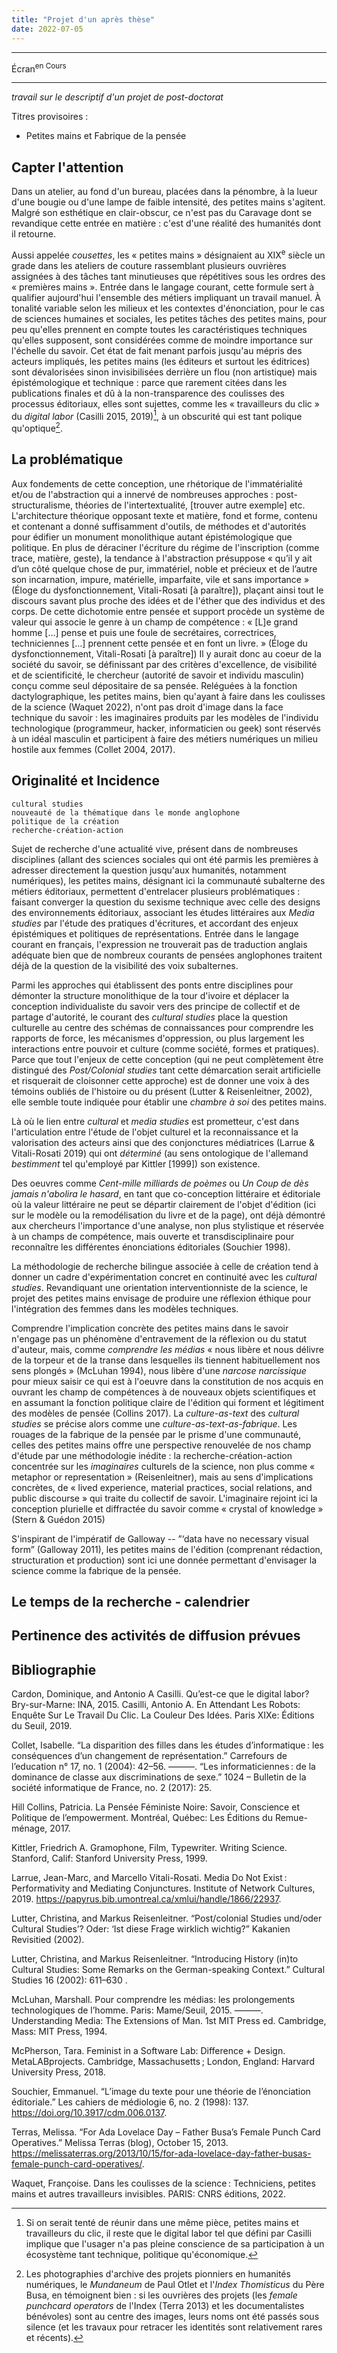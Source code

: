 ```yaml
---
title: "Projet d'un après thèse"
date: 2022-07-05
---
```


---

Écran<sup>en Cours</sup>


----

*travail sur le descriptif d'un projet de post-doctorat*

Titres provisoires : 

- Petites mains et Fabrique de la pensée

## Capter l'attention

Dans un atelier, au fond d'un bureau, placées dans la pénombre, à la lueur d'une bougie ou d'une lampe de faible intensité, des petites mains s'agitent. Malgré son esthétique en clair-obscur, ce n'est pas du Caravage dont se revandique cette entrée en matière : c'est d'une réalité des humanités dont il retourne. 

Aussi appelée *cousettes*, les « petites mains » désignaient au XIX<sup>e</sup> siècle un grade dans les ateliers de couture rassemblant plusieurs ouvrières assignées à des tâches tant minutieuses que répétitives sous les ordres des « premières mains ». Entrée dans le langage courant, cette formule sert à qualifier aujourd'hui l'ensemble des métiers impliquant un travail manuel. À tonalité variable selon les milieux et les contextes d'énonciation, pour le cas de sciences humaines et sociales, les petites tâches des petites mains, pour peu qu'elles prennent en compte toutes les caractéristiques techniques qu'elles supposent, sont considérées comme de moindre importance sur l'échelle du savoir. Cet état de fait menant parfois jusqu'au mépris des acteurs impliqués, les petites mains (les éditeurs et surtout les éditrices) sont dévalorisées sinon invisibilisées derrière un flou (non artistique) mais épistémologique et technique : parce que rarement citées dans les publications finales et dû à la non-transparence des coulisses des processus éditoriaux, elles sont sujettes, comme les « travailleurs du clic » du *digital labor* (Casilli 2015, 2019)[^1], à un obscurité qui est tant polique qu'optique[^2]. 

[^1]: Si on serait tenté de réunir dans une même pièce, petites mains et travailleurs du clic, il reste que le digital labor tel que défini par Casilli implique que l'usager n'a pas pleine conscience de sa participation à un écosystème tant technique, politique qu'économique.

[^2]: Les photographies d'archive des projets pionniers en humanités numériques, le *Mundaneum* de Paul Otlet et l'*Index Thomisticus* du Père Busa, en témoignent bien : si les ouvrières des projets (les *female punchcard operators* de l'Index (Terra 2013) et les documentalistes bénévoles) sont au centre des images, leurs noms ont été passés sous silence (et les travaux pour retracer les identités sont relativement rares et récents).

## La problématique 

Aux fondements de cette conception, une rhétorique de l'immatérialité et/ou de l'abstraction qui a innervé de nombreuses approches : post-structuralisme, théories de l'intertextualité, [trouver autre exemple] etc. L'architecture théorique opposant texte et matière, fond et forme, contenu et contenant a donné suffisamment d'outils, de méthodes et d'autorités pour édifier un monument monolithique autant épistémologique que politique. En plus de déraciner l'écriture du régime de l'inscription (comme trace, matière, geste), la tendance à l'abstraction présuppose « qu’il y ait d’un côté quelque chose de pur, immatériel, noble et précieux et de l’autre son incarnation, impure, matérielle, imparfaite, vile et sans importance » (Éloge du dysfonctionnement, Vitali-Rosati [à paraître]), plaçant ainsi tout le discours savant plus proche des idées et de l'éther que des individus et des corps. De cette dichotomie entre pensée et support procède un système de valeur qui associe le genre à un champ de compétence : « [L]e grand homme […] pense et puis une foule de secrétaires, correctrices, techniciennes […] prennent cette pensée et en font un livre. » (Éloge du dysfonctionnement, Vitali-Rosati [à paraître]) Il y aurait donc au coeur de la société du savoir, se définissant par des critères d'excellence, de visibilité et de scientificité, le chercheur (autorité de savoir et individu masculin) conçu comme seul dépositaire de sa pensée. Reléguées à la fonction dactylographique, les petites mains, bien qu'ayant à faire dans les coulisses de la science (Waquet 2022), n'ont pas droit d'image dans la face technique du savoir : les imaginaires produits par les modèles de l'individu technologique (programmeur, hacker, informaticien ou geek) sont réservés à un idéal masculin et participent à faire des métiers numériques un milieu hostile aux femmes (Collet 2004, 2017). 

## Originalité et Incidence

    cultural studies
    nouveauté de la thématique dans le monde anglophone
    politique de la création
    recherche-création-action

Sujet de recherche d'une actualité vive, présent dans de nombreuses disciplines (allant des sciences sociales qui ont été parmis les premières à adresser directement la question jusqu'aux humanités, notamment numériques), les petites mains, désignant ici la communauté subalterne des métiers éditoriaux, permettent d'entrelacer plusieurs problématiques : faisant converger la question du sexisme technique avec celle des designs des environnements éditoriaux, associant les études littéraires aux *Media studies* par l'étude des pratiques d'écritures, et accordant des enjeux épistémiques et politiques de représentations. Entrée dans le langage courant en français, l'expression ne trouverait pas de traduction anglais adéquate bien que de nombreux courants de pensées anglophones traitent déjà de la question de la visibilité des voix subalternes.

Parmi les approches qui établissent des ponts entre disciplines pour démonter la structure monolithique de la tour d'ivoire et déplacer la conception individualiste du savoir vers des principe de collectif et de partage d'autorité, le courant des *cultural studies* place la question culturelle au centre des schémas de connaissances pour comprendre les rapports de force, les mécanismes d'oppression, ou plus largement les interactions entre pouvoir et culture (comme société, formes et pratiques). Parce que tout l'enjeux de cette conception (qui ne peut complètement être distingué des *Post/Colonial studies* tant cette démarcation serait artificielle et risquerait de cloisonner cette approche) est de donner une voix à des témoins oubliés de l'histoire ou du présent (Lutter & Reisenleitner, 2002), elle semble toute indiquée pour établir une *chambre à soi* des petites mains.

Là où le lien entre *cultural* et *media studies* est prometteur, c'est dans l'articulation entre l'étude de l'objet culturel et la reconnaissance et la valorisation des acteurs ainsi que des conjonctures médiatrices (Larrue & Vitali-Rosati 2019) qui ont *déterminé* (au sens ontologique de l'allemand *bestimment* tel qu'employé par Kittler [1999]) son existence. 

Des oeuvres comme *Cent-mille milliards de poèmes* ou *Un Coup de dès jamais n'abolira le hasard*, en tant que co-conception littéraire et éditoriale où la valeur littéraire ne peut se départir clairement de l'objet d'édition (ici sur le modèle ou la remodélisation du livre et de la page), ont déjà démontré aux chercheurs l'importance d'une analyse, non plus stylistique et réservée à un champs de compétence, mais ouverte et transdisciplinaire pour reconnaître les différentes énonciations éditoriales (Souchier 1998).

La méthodologie de recherche bilingue associée à celle de création tend à donner un cadre d'expérimentation concret en continuité avec les *cultural studies*. Revandiquant une orientation interventionniste de la science, le projet des petites mains envisage de produire une réflexion éthique  pour l'intégration des femmes dans les modèles techniques.  

Comprendre l'implication concrète des petites mains dans le savoir n'engage pas un phénomène d'entravement de la réflexion ou du statut d'auteur, mais, comme *comprendre les médias* « nous libère et nous délivre de la torpeur et de la transe dans lesquelles ils tiennent habituellement nos sens plongés » (McLuhan 1994), nous libère d'une *narcose narcissique* pour mieux saisir ce qui est à l'oeuvre dans la constitution de nos acquis en ouvrant les champ de compétences à de nouveaux objets scientifiques et en assumant la fonction politique claire de l'édition qui forment et légitiment des modèles de pensée (Collins 2017). La *culture-as-text* des *cultural studies* se précise alors comme une *culture-as-text-as-fabrique*. Les rouages de la fabrique de la pensée par le prisme d'une communauté, celles des petites mains offre une perspective renouvelée de nos champ d'étude par une méthodologie inédite : la recherche-création-action concentrée sur les *imaginaires* culturels de la science, non plus comme « metaphor or representation » (Reisenleitner), mais au sens d'implications concrètes, de « lived experience, material practices, social relations, and public discourse » qui traite du collectif de savoir. L'imaginaire rejoint ici la conception plurielle et diffractée du savoir comme « crystal of knowledge » (Stern & Guédon 2015)

S'inspirant de l'impératif de Galloway -- ”‘data have no necessary visual form” (Galloway 2011), les petites mains de l'édition (comprenant rédaction, structuration et production) sont ici une donnée permettant d'envisager la science comme la fabrique de la pensée. 

<!--
## Ressources 

>I find the term imaginary useful in this context because it underlines that we are not simply dealing with a metaphor or representation of what it means to produce knowledge in a tertiary educational setting under the conditions of global, disorganized capitalism in the twenty-first century. An imaginary constitutes (or, in the case of institutions with long histories such as universities and the disciplines practiced in this setting, reconstitutes) lived experience, material practices, social relations, and public discourse, and generates the taken-for-granted, and thus operates beyond the level of individuals’ intentionalities, whether they are well-meaning or not. (Accounting for Scholarship in the University 2.0: Knowledge Production and Dissemination under the Conditions of Global Knowledge Economies)

>Knowledge in the twenty-first century is no longer the more or less exclusive product of the pre-competitive, politically and economically more or less protected environment of nation- or state-funded institutions. Imaginaries of knowledge production as the engine of national and global economies have irrevocably breached the bulwarks of the ivory tower, and the new imaginaries that accompany these breaches clearly have some unintended consequences that leave little space for self-regulation and independence from market ideology. 

les post-colonial studies ont introduit un ensemble d'instruments conceptuels et d'autre part se réfère à un ensemble d'instruments qui est également bien établi au sein des cultural studies, dans la mesure où l'on s'occupe de la rencontre des cultures et des mécanismes d'oppression dans ces cultures

En principe, il s'agit plutôt d'une base commune de littérature, de pensée et de terminologie qui caractérise actuellement les études postcoloniales, les études culturelles, la littérature comparée, etc. et qui est incontournable dans les études concrètes.

de par la dissolvance des frontières disciplinaires, les post-colonial studies ont le risque de produire un ensemble monolithique imperméable.

Je crois que c'est précisément la question de savoir comment réussir à faire parler des voix inexistantes dans l'histoire ou dans le présent qui a été et est encore l'apport essentiel du travail littéraire des premiers théoriciens post/coloniaux il y a 20 ans

Les outils méthodologiques ou théoriques sont mis à disposition par le poststructuralisme, la psychanalyse lacanienne et tout l'édifice théorique dans lequel puisent également les cultural studies, qui servent précisément à faire émerger les "voix subalternes", avec l'ambition politique de fonder une forme de science socialement pertinente. Que l'on appelle cela "post/colonial" ou autre chose ne me semble toutefois pas pertinent.

Je pense qu'il s'agit plutôt d'affiner les outils méthodologiques pour les contextes de l'étude, de les adapter à ceux-ci et de les faire converger avec eux

 »Politbüro«

 Dans la plupart des cas, les cultural studies sont suffisamment politiques et n'ont pas besoin d'un "politburo". Comme je l'ai dit, je ne vois de ligne de démarcation entre les Cultural Studies et les Post/Colonial Studies, si tant est qu'il y en ait une, que dans l'objet et le champ d'étude, mais il vaut mieux y renoncer, en accord avec les recherches menées à Hong Kong. A
Hong Kong, certains s'intéressent plutôt aux questions de politique de développement et au colonialisme au sens large et se penchent sur les mouvements d'émancipation en Chine et en Inde, d'autres se spécialisent davantage dans la culture populaire, mais on ne trouve aucune ligne de démarcation, que ce soit sur le plan politique, méthodologique ou personnel. Les cultural studies et les post/colonial studies - à supposer qu'il y ait une ligne de démarcation - revendiquent toutes deux une orientation politique forte et interventionniste pour leur science et doivent donc plutôt être comprises comme des projets parallèles.

Si l'on veut absolument construire une ligne de démarcation, elle devrait être différente. En ce qui concerne les adeptes et le public, par exemple dans le cadre de conférences, les Post/Colonial Studies semblent plutôt aller dans le sens de l'esthétique, parce qu'elles sont depuis le début ont été influencées dès le début par la littérature et la littérature comparée. et s'orientent aussi très fortement vers un canon d'œuvres littéraires, alors que la culture populaire n'est pas prise en compte. La culture populaire, par exemple, semble peu représentée. En revanche, les projets réellement politiques Si l'on voulait établir une statistique des congrès, les projets culturels seraient probablement plus nombreux. parmi les cultural studies. Néanmoins, comme nous l'avons déjà dit, toute forme de séparation est problématique


A un niveau beaucoup plus simple, le lien entre les sciences sociales et les
théorique et pratique-politique ne caractérise pas uniquement les cultural studies ou les post/colonial studies, mais met en évidence un détournement général d'une science objectiviste et l'attention portée aux rapports de pouvoir qui s'inscrivent dans la culture. C'est ici que réside la composante politique des théories, à savoir l'approche de la science sous l'angle de la politique de pouvoir et de domination, qui est une condition tacite et qui est tout à fait partagée par d'autres courants scientifiques que les cultural studies. Certaines branches de la sociologie, par exemple, ont exactement cette exigence.
D'autre part, d'autres sciences ont des exigences tout à fait différentes, comme par exemple l'historiographie. Il existe encore des sciences historiques historicistes.

mais la question du pouvoir et de la domination est tout à fait à l'arrière-plan de nombreuses sciences.

le pouvoir et la domination sont quelque chose de très complexe et se manifestent toujours sous des formes très différentes et subtiles, où des termes comme 'statut colonial', 'subalternité' ou tout simplement 'hégémonie' sont appropriés pour les exprimer et aussi les décomposer et les ramener à leurs manifestations culturelles. Si l'on examine de près ces formations, du côté psychanalytique jusqu'au système social mondial, à tous les niveaux, il en résulte une immense complexité en ce qui concerne l'interaction entre le pouvoir et la culture. La question de l'influence du pouvoir sur les formes d'expression culturelles est un sujet qui a fait l'objet de nombreuses discussions.

cultural studies to investigate and explain the connections between social origins,
cultural forms and practices, with an intellectual as well as pedagogically moti-
vated interest

predominant culture as text. 

Cette approche s'est affinée en intégrant les apports des théories poststructuralistes et psychanalytiques (notamment avec Stuart Hall de 1968 à 1979) dans un ensemble d'outils permettant, principalement, d'analyser les phénomènes contemporains de la culture populaire et de masse ; sa composante politique a été conservée et renforcée notamment en s'appuyant sur les écrits de Louis Althusser.

à l'origine des cultural studies, une demande interdisciplinaire, qui est peut-être commune à l'origine des media studies. en pratique, la culture as text domine les réflexions des cultural studies 

moi ici veut apporter culture as text as politic

> Cultural practices that produce meanings are taken
as seriously as their economic and political contexts. (Reisenleitner et )INTRODUCING HISTORY (IN)TO CULTURAL STUDIES: SOME REMARKS ON THE GERMANSPEAKING CONTEXT
Christina Lutter
& Markus Reisenleitner 

”‘data have no necessary visual form” (Galloway 2011),
-->



## Le temps de la recherche - calendrier

## Pertinence des activités de diffusion prévues 

## Bibliographie 

Cardon, Dominique, and Antonio A Casilli. Qu’est-ce que le digital labor? Bry-sur-Marne: INA, 2015.
Casilli, Antonio A. En Attendant Les Robots: Enquête Sur Le Travail Du Clic. La Couleur Des Idées. Paris XIXe: Éditions du Seuil, 2019.

Collet, Isabelle. “La disparition des filles dans les études d’informatique : les conséquences d’un changement de représentation.” Carrefours de l’education n° 17, no. 1 (2004): 42–56.
———. “Les informaticiennes : de la dominance de classe aux discriminations de sexe.” 1024 – Bulletin de la société informatique de France, no. 2 (2017): 25.

Hill Collins, Patricia. La Pensée Féministe Noire: Savoir, Conscience et Politique de l’empowerment. Montréal, Québec: Les Éditions du Remue-ménage, 2017.

Kittler, Friedrich A. Gramophone, Film, Typewriter. Writing Science. Stanford, Calif: Stanford University Press, 1999.

Larrue, Jean-Marc, and Marcello Vitali-Rosati. Media Do Not Exist : Performativity and Mediating Conjunctures. Institute of Network Cultures, 2019. https://papyrus.bib.umontreal.ca/xmlui/handle/1866/22937.

Lutter, Christina, and Markus Reisenleitner. “Post/colonial Studies und/oder Cultural Studies’? Oder: ‘Ist diese Frage wirklich wichtig?” Kakanien Revisitied  (2002).

Lutter, Christina, and Markus Reisenleitner. “Introducing History (in)to Cultural Studies: Some Remarks on the German-speaking Context.” Cultural Studies 16 (2002): 611–630 .

McLuhan, Marshall. Pour comprendre les médias: les prolongements technologiques de l’homme. Paris: Mame/Seuil, 2015.
———. Understanding Media: The Extensions of Man. 1st MIT Press ed. Cambridge, Mass: MIT Press, 1994.

McPherson, Tara. Feminist in a Software Lab: Difference + Design. MetaLABprojects. Cambridge, Massachusetts ; London, England: Harvard University Press, 2018.

Souchier, Emmanuel. “L’image du texte pour une théorie de l’énonciation éditoriale.” Les cahiers de médiologie 6, no. 2 (1998): 137. https://doi.org/10.3917/cdm.006.0137.

Terras, Melissa. “For Ada Lovelace Day – Father Busa’s Female Punch Card Operatives.” Melissa Terras (blog), October 15, 2013. https://melissaterras.org/2013/10/15/for-ada-lovelace-day-father-busas-female-punch-card-operatives/.

Waquet, Françoise. Dans les coulisses de la science : Techniciens, petites mains et autres travailleurs invisibles. PARIS: CNRS éditions, 2022.

